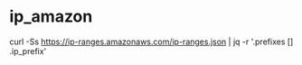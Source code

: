 # ip_amazon
curl -Ss https://ip-ranges.amazonaws.com/ip-ranges.json | jq -r '.prefixes [] .ip_prefix'
